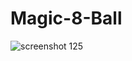 # Magic-8-Ball
![screenshot 125](https://user-images.githubusercontent.com/7644709/45079746-951c4700-b0f3-11e8-8983-442b70dbfcfd.png)
